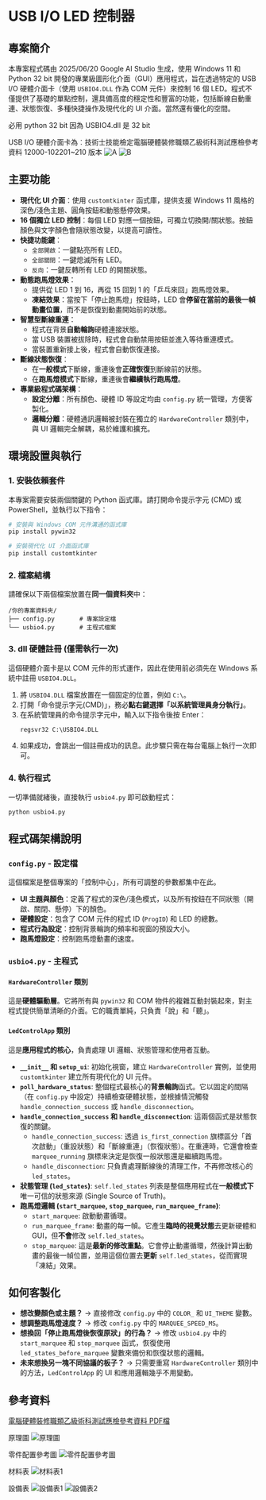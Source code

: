 # USB I/O LED 控制器

## 專案簡介

本專案程式碼由 2025/06/20 Google AI Studio 生成，使用 Windows 11 和 Python 32 bit 開發的專業級圖形化介面（GUI）應用程式，旨在透過特定的 USB I/O 硬體介面卡（使用 `USBIO4.DLL` 作為 COM 元件）來控制 16 個 LED。程式不僅提供了基礎的單點控制，還具備高度的穩定性和豐富的功能，包括斷線自動重連、狀態恢復、多種快捷操作及現代化的 UI 介面。當然還有優化的空間。

必用 python 32 bit 因為 USBIO4.dll 是 32 bit

USB I/O 硬體介面卡為︰技術士技能檢定電腦硬體裝修職類乙級術科測試應檢參考資料 12000-102201~210 版本
![A](./images/USBIO_board_A_finish_s.png)
![B](./images/USBIO_board_B_finish_s.png)
## 主要功能

*   **現代化 UI 介面**：使用 `customtkinter` 函式庫，提供支援 Windows 11 風格的深色/淺色主題、圓角按鈕和動態懸停效果。
*   **16 個獨立 LED 控制**：每個 LED 對應一個按鈕，可獨立切換開/關狀態。按鈕顏色與文字顏色會隨狀態改變，以提高可讀性。
*   **快捷功能鍵**：
    *   `全部開啟`：一鍵點亮所有 LED。
    *   `全部關閉`：一鍵熄滅所有 LED。
    *   `反向`：一鍵反轉所有 LED 的開關狀態。
*   **動態跑馬燈效果**：
    *   提供從 LED 1 到 16，再從 15 回到 1 的「乒乓來回」跑馬燈效果。
    *   **凍結效果**：當按下「停止跑馬燈」按鈕時，LED 會**停留在當前的最後一幀動畫位置**，而不是恢復到動畫開始前的狀態。
*   **智慧型斷線重連**：
    *   程式在背景**自動輪詢**硬體連接狀態。
    *   當 USB 裝置被拔除時，程式會自動禁用按鈕並進入等待重連模式。
    *   當裝置重新接上後，程式會自動恢復連接。
*   **斷線狀態恢復**：
    *   在**一般模式**下斷線，重連後會**正確恢復**到斷線前的狀態。
    *   在**跑馬燈模式**下斷線，重連後會**繼續執行跑馬燈**。
*   **專業級程式碼架構**：
    *   **設定分離**：所有顏色、硬體 ID 等設定均由 `config.py` 統一管理，方便客製化。
    *   **邏輯分離**：硬體通訊邏輯被封裝在獨立的 `HardwareController` 類別中，與 UI 邏輯完全解耦，易於維護和擴充。

## 環境設置與執行

### 1. 安裝依賴套件

本專案需要安裝兩個關鍵的 Python 函式庫。請打開命令提示字元 (CMD) 或 PowerShell，並執行以下指令：

```bash
# 安裝與 Windows COM 元件溝通的函式庫
pip install pywin32

# 安裝現代化 UI 介面函式庫
pip install customtkinter
```

### 2. 檔案結構

請確保以下兩個檔案放置在**同一個資料夾**中：

```
/你的專案資料夾/
├── config.py       # 專案設定檔
└── usbio4.py       # 主程式檔案
```

### 3. dll 硬體註冊 (僅需執行一次)

這個硬體介面卡是以 COM 元件的形式運作，因此在使用前必須先在 Windows 系統中註冊 `USBIO4.DLL`。

1.  將 `USBIO4.DLL` 檔案放置在一個固定的位置，例如 `C:\`。
2.  打開「命令提示字元(CMD)」，務必**點右鍵選擇「以系統管理員身分執行」**。
3.  在系統管理員的命令提示字元中，輸入以下指令後按 Enter：
    ```cmd
    regsvr32 C:\USBIO4.DLL
    ```
4.  如果成功，會跳出一個註冊成功的訊息。此步驟只需在每台電腦上執行一次即可。

### 4. 執行程式

一切準備就緒後，直接執行 `usbio4.py` 即可啟動程式：

```bash
python usbio4.py
```

## 程式碼架構說明

### `config.py` - 設定檔

這個檔案是整個專案的「控制中心」，所有可調整的參數都集中在此。

*   **UI 主題與顏色**：定義了程式的深色/淺色模式，以及所有按鈕在不同狀態（開啟、關閉、懸停）下的顏色。
*   **硬體設定**：包含了 COM 元件的程式 ID (`ProgID`) 和 LED 的總數。
*   **程式行為設定**：控制背景輪詢的頻率和視窗的預設大小。
*   **跑馬燈設定**：控制跑馬燈動畫的速度。

### `usbio4.py` - 主程式

#### `HardwareController` 類別

這是**硬體驅動層**。它將所有與 `pywin32` 和 COM 物件的複雜互動封裝起來，對主程式提供簡單清晰的介面。它的職責單純，只負責「說」和「聽」。

#### `LedControlApp` 類別

這是**應用程式的核心**，負責處理 UI 邏輯、狀態管理和使用者互動。

*   **`__init__` 和 `setup_ui`**: 初始化視窗，建立 `HardwareController` 實例，並使用 `customtkinter` 建立所有現代化的 UI 元件。
*   **`poll_hardware_status`**: 整個程式最核心的**背景輪詢**函式。它以固定的間隔（在 `config.py` 中設定）持續檢查硬體狀態，並根據情況觸發 `handle_connection_success` 或 `handle_disconnection`。
*   **`handle_connection_success` 和 `handle_disconnection`**: 這兩個函式是狀態恢復的關鍵。
    *   `handle_connection_success`: 透過 `is_first_connection` 旗標區分「首次啟動」（重設狀態）和「斷線重連」（恢復狀態）。在重連時，它還會檢查 `marquee_running` 旗標來決定是恢復一般狀態還是繼續跑馬燈。
    *   `handle_disconnection`: 只負責處理斷線後的清理工作，不再修改核心的 `led_states`。
*   **狀態管理 (`led_states`)**: `self.led_states` 列表是整個應用程式在**一般模式下**唯一可信的狀態來源 (Single Source of Truth)。
*   **跑馬燈邏輯 (`start_marquee`, `stop_marquee`, `run_marquee_frame`)**:
    *   `start_marquee`: 啟動動畫循環。
    *   `run_marquee_frame`: 動畫的每一幀。它產生**臨時的視覺狀態**去更新硬體和 GUI，但**不會**修改 `self.led_states`。
    *   `stop_marquee`: 這是**最新的修改重點**。它會停止動畫循環，然後計算出動畫的最後一幀位置，並用這個位置去**更新** `self.led_states`，從而實現「凍結」效果。

## 如何客製化

*   **想改變顏色或主題？** -> 直接修改 `config.py` 中的 `COLOR_` 和 `UI_THEME` 變數。
*   **想調整跑馬燈速度？** -> 修改 `config.py` 中的 `MARQUEE_SPEED_MS`。
*   **想換回「停止跑馬燈後恢復原狀」的行為？** -> 修改 `usbio4.py` 中的 `start_marquee` 和 `stop_marquee` 函式，恢復使用 `led_states_before_marquee` 變數來備份和恢復狀態的邏輯。
*   **未來想換另一塊不同協議的板子？** -> 只需要重寫 `HardwareController` 類別中的方法，`LedControlApp` 的 UI 和應用邏輯幾乎不用變動。

## 參考資料
[電腦硬體裝修職類乙級術科測試應檢參考資料 PDF檔](./data/120002B12_技術士技能檢定電腦硬體裝修職類乙級術科測試應檢參考資料.pdf)

原理圖
![原理圖](./images/p31.png)

零件配置參考圖
![零件配置參考圖](./images/p32.png)

材料表
![材料表1](./images/p33.png)

設備表
![設備表1](./images/p34.png)
![設備表2](./images/p35.png)